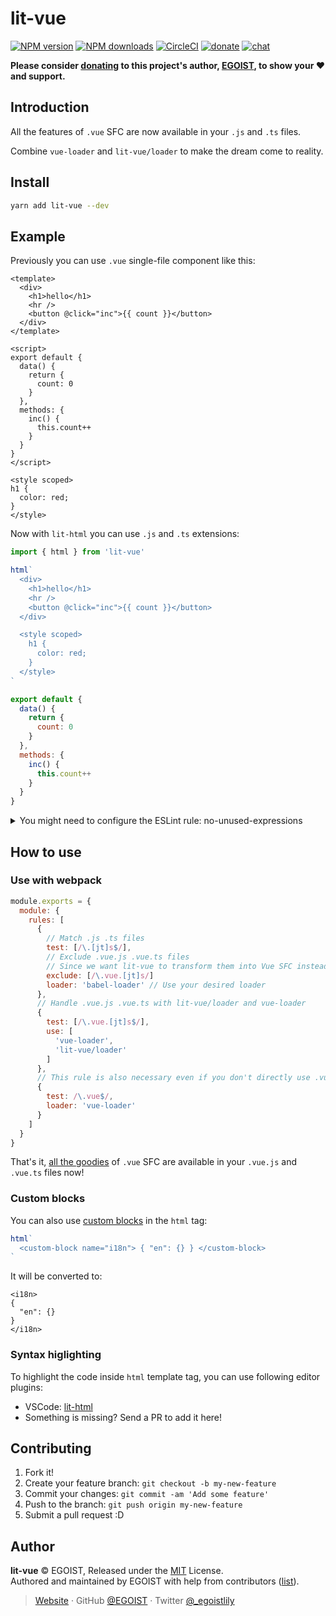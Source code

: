 # lit-vue

[![NPM version](https://badgen.net/npm/v/lit-vue)](https://npmjs.com/package/lit-vue) [![NPM downloads](https://badgen.net/npm/dm/lit-vue)](https://npmjs.com/package/lit-vue) [![CircleCI](https://badgen.net/circleci/github/egoist/lit-vue/master)](https://circleci.com/gh/egoist/lit-vue/tree/master) [![donate](https://badgen.net/badge/support%20me/donate/ff69b4)](https://patreon.com/egoist) [![chat](https://badgen.net/badge/chat%20on/discord/7289DA)](https://chat.egoist.moe)

**Please consider [donating](https://www.patreon.com/egoist) to this project's author, [EGOIST](#author), to show your ❤️ and support.**

## Introduction

All the features of `.vue` SFC are now available in your `.js` and `.ts` files.

Combine `vue-loader` and `lit-vue/loader` to make the dream come to reality.

## Install

```bash
yarn add lit-vue --dev
```

## Example

Previously you can use `.vue` single-file component like this:

```vue
<template>
  <div>
    <h1>hello</h1>
    <hr />
    <button @click="inc">{{ count }}</button>
  </div>
</template>

<script>
export default {
  data() {
    return {
      count: 0
    }
  },
  methods: {
    inc() {
      this.count++
    }
  }
}
</script>

<style scoped>
h1 {
  color: red;
}
</style>
```

Now with `lit-html` you can use `.js` and `.ts` extensions:

```js
import { html } from 'lit-vue'

html`
  <div>
    <h1>hello</h1>
    <hr />
    <button @click="inc">{{ count }}</button>
  </div>

  <style scoped>
    h1 {
      color: red;
    }
  </style>
`

export default {
  data() {
    return {
      count: 0
    }
  },
  methods: {
    inc() {
      this.count++
    }
  }
}
```

<details><summary>You might need to configure the ESLint rule: no-unused-expressions</summary><br>

ESLint might complain about the the <code>html&#x60;&#x60;</code> expression not being used when you enabled the rule: [no-unused-expressions](http://eslint.cn/docs/rules/no-unused-expressions), there're three ways to solve it:

1. Disable this rule for tagged template expression in your ESLint config

```json
{
  "rules": {
    "no-unused-expressions": ["error", { "allowTaggedTemplates": true }]
  }
}
```

2. Or export it

```js
export const template = html`
  <div>{{ count }}</div>
`
```

You can just assign it to a variable and export it, though the exported variable will never be used. The return value of `html` tag is always undefined.

3. Or use it as component option

```js
const template = html`
  <div>{{ count }}</div>
`

export default {
  template,
  data() {
    return {
      count: 0
    }
  }
}
```

Similar to #2, this may look more natural because `template` is a legit Vue component option.

</details>

## How to use

### Use with webpack

```js
module.exports = {
  module: {
    rules: [
      {
        // Match .js .ts files
        test: [/\.[jt]s$/],
        // Exclude .vue.js .vue.ts files
        // Since we want lit-vue to transform them into Vue SFC instead
        exclude: [/\.vue.[jt]s/]
        loader: 'babel-loader' // Use your desired loader
      },
      // Handle .vue.js .vue.ts with lit-vue/loader and vue-loader
      {
        test: [/\.vue.[jt]s$/],
        use: [
          'vue-loader',
          'lit-vue/loader'
        ]
      },
      // This rule is also necessary even if you don't directly use .vue files
      {
        test: /\.vue$/,
        loader: 'vue-loader'
      }
    ]
  }
}
```

That's it, [all the goodies](https://vue-loader.vuejs.org/) of `.vue` SFC are available in your `.vue.js` and `.vue.ts` files now!

### Custom blocks

You can also use [custom blocks](https://vue-loader.vuejs.org/guide/custom-blocks.html) in the `html` tag:

```js
html`
  <custom-block name="i18n"> { "en": {} } </custom-block>
`
```

It will be converted to:

```vue
<i18n>
{
  "en": {}
}
</i18n>
```

### Syntax higlighting

To highlight the code inside `html` template tag, you can use following editor plugins:

- VSCode: [lit-html](https://marketplace.visualstudio.com/items?itemName=bierner.lit-html)
- Something is missing? Send a PR to add it here!

## Contributing

1. Fork it!
2. Create your feature branch: `git checkout -b my-new-feature`
3. Commit your changes: `git commit -am 'Add some feature'`
4. Push to the branch: `git push origin my-new-feature`
5. Submit a pull request :D

## Author

**lit-vue** © EGOIST, Released under the [MIT](./LICENSE) License.<br>
Authored and maintained by EGOIST with help from contributors ([list](https://github.com/egoist/lit-vue/contributors)).

> [Website](https://egoist.sh) · GitHub [@EGOIST](https://github.com/egoist) · Twitter [@\_egoistlily](https://twitter.com/_egoistlily)
